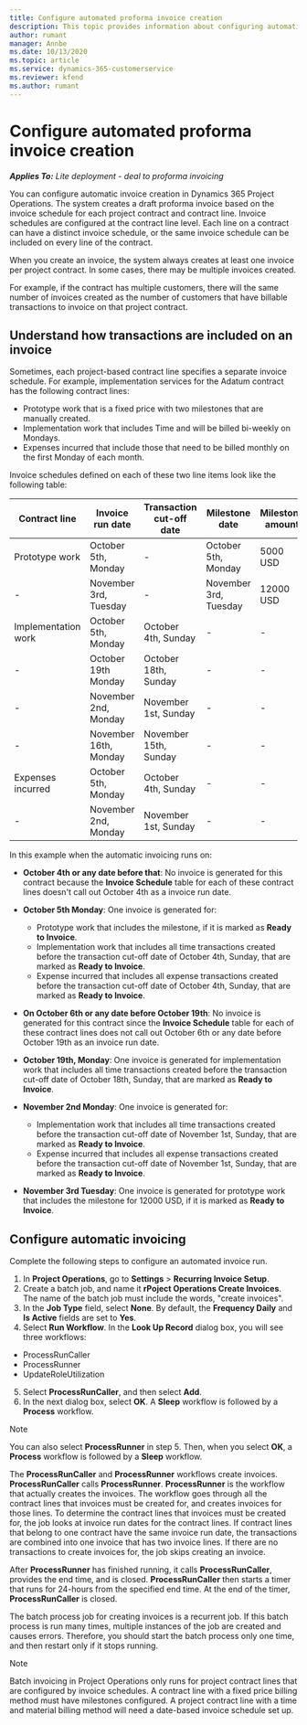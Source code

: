 ```yaml
---
title: Configure automated proforma invoice creation
description: This topic provides information about configuring automatic creation of proforma invoices.
author: rumant
manager: Annbe
ms.date: 10/13/2020
ms.topic: article
ms.service: dynamics-365-customerservice
ms.reviewer: kfend 
ms.author: rumant
---
```


# Configure automated proforma invoice creation

_**Applies To:** Lite deployment - deal to proforma invoicing_

You can configure automatic invoice creation in Dynamics 365 Project Operations. The system creates a draft proforma invoice based on the invoice schedule for each project contract and contract line. Invoice schedules are configured at the contract line level. Each line on a contract can have a distinct invoice schedule, or the same invoice schedule can be included on every line of the contract.

When you create an invoice, the system always creates at least one invoice per project contract. In some cases, there may be multiple invoices created.

For example, if the contract has multiple customers, there will the same number of invoices created as the number of customers that have billable transactions to invoice on that project contract.

## Understand how transactions are included on an invoice 

Sometimes, each project-based contract line specifies a separate invoice schedule. For example, implementation services for the Adatum contract has the following contract lines:

- Prototype work that is a fixed price with two milestones that are manually created.
- Implementation work that includes Time and will be billed bi-weekly on Mondays.
- Expenses incurred that include those that need to be billed monthly on the first Monday of each month.

Invoice schedules defined on each of these two line items look like the following table:

| Contract line | Invoice run date | Transaction cut-off date | Milestone date | Milestone amount |
| --- | --- | --- | --- | --- |
| Prototype work | October 5th, Monday | - | October 5th, Monday | 5000 USD |
| - | November 3rd, Tuesday | - | November 3rd, Tuesday | 12000 USD |
| Implementation work | October 5th, Monday | October 4th, Sunday | - | - |
| - | October 19th Monday | October 18th, Sunday | - | - |
| - | November 2nd, Monday | November 1st, Sunday | - | - |
| - | November 16th, Monday | November 15th, Sunday | - | - |
| Expenses incurred | October 5th, Monday | October 4th, Sunday | - | - |
| - | November 2nd, Monday | November 1st, Sunday | - | - |

In this example when the automatic invoicing runs on:

- **October 4th or any date before that**: No invoice is generated for this contract because the **Invoice Schedule** table for each of these contract lines doesn't call out October 4th as a invoice run date.
- **October 5th Monday**: One invoice is generated for:

    - Prototype work that includes the milestone, if it is marked as **Ready to Invoice**.
    - Implementation work that includes all time transactions created before the transaction cut-off date of October 4th, Sunday, that are marked as **Ready to Invoice**.
    - Expense incurred that includes all expense transactions created before the transaction cut-off date of October 4th, Sunday, that are marked as **Ready to Invoice**.
  
- **On October 6th or any date before October 19th**: No invoice is generated for this contract since the **Invoice Schedule** table for each of these contract lines does not call out October 6th or any date before October 19th as an invoice run date.
- **October 19th, Monday**: One invoice is generated for implementation work that includes all time transactions created before the transaction cut-off date of October 18th, Sunday, that are marked as **Ready to Invoice**.
- **November 2nd Monday**: One invoice is generated for:

    - Implementation work that includes all time transactions created before the transaction cut-off date of November 1st, Sunday, that are marked as **Ready to Invoice**.
    - Expense incurred that includes all expense transactions created before the transaction cut-off date of November 1st, Sunday, that are marked as **Ready to Invoice**.

- **November 3rd Tuesday**: One invoice is generated for prototype work that includes the milestone for 12000 USD, if it is marked as **Ready to Invoice**.

## Configure automatic invoicing

Complete the following steps to configure an automated invoice run.

1. In **Project Operations**, go to **Settings** > **Recurring Invoice Setup**.
2. Create a batch job, and name it **rPoject Operations Create Invoices**. The name of the batch job must include the words, "create invoices".
3. In the **Job Type** field, select **None**. By default, the **Frequency Daily** and **Is Active** fields are set to **Yes**.
4. Select **Run Workflow**. In the **Look Up Record** dialog box, you will see three workflows:

- ProcessRunCaller
- ProcessRunner
- UpdateRoleUtilization

5. Select **ProcessRunCaller**, and then select **Add**.
6. In the next dialog box, select **OK**. A **Sleep** workflow is followed by a **Process** workflow. 

> [!NOTE]
> You can also select **ProcessRunner** in step 5. Then, when you select **OK**, a **Process** workflow is followed by a **Sleep** workflow.

The **ProcessRunCaller** and **ProcessRunner** workflows create invoices. **ProcessRunCaller** calls **ProcessRunner**. **ProcessRunner** is the workflow that actually creates the invoices. The workflow goes through all the contract lines that invoices must be created for, and creates invoices for those lines. To determine the contract lines that invoices must be created for, the job looks at invoice run dates for the contract lines. If contract lines that belong to one contract have the same invoice run date, the transactions are combined into one invoice that has two invoice lines. If there are no transactions to create invoices for, the job skips creating an invoice.

After **ProcessRunner** has finished running, it calls **ProcessRunCaller**, provides the end time, and is closed. **ProcessRunCaller** then starts a timer that runs for 24-hours from the specified end time. At the end of the timer, **ProcessRunCaller** is closed.

The batch process job for creating invoices is a recurrent job. If this batch process is run many times, multiple instances of the job are created and causes errors. Therefore, you should start the batch process only one time, and then restart only if it stops running.

> [!NOTE]
> Batch invoicing in Project Operations only runs for project contract lines that are configured by invoice schedules. A contract line with a fixed price billing method must have milestones configured. A project contract line with a time and material billing method will need a date-based invoice schedule set up.
